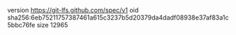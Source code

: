 version https://git-lfs.github.com/spec/v1
oid sha256:6eb75211757387461a615c3237b5d20379da4dadf08938e37af83a1c5bbc76fe
size 12965
